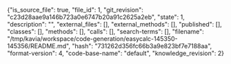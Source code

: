 {"is_source_file": true, "file_id": 1, "git_revision": "c23d28aae9a146b723a0e6747b20a91c2625a2eb", "state": 1, "description": "", "external_files": [], "external_methods": [], "published": [], "classes": [], "methods": [], "calls": [], "search-terms": [], "filename": "/tmp/kavia/workspace/code-generation/easycalc-145350-145356/README.md", "hash": "731262d356fc66b3a9e823bf7e7188aa", "format-version": 4, "code-base-name": "default", "knowledge_revision": 2}